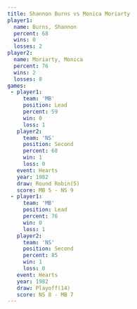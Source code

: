 ```yaml
---
title: Shannon Burns vs Monica Moriarty
player1:                
  name: Burns, Shannon  
  percent: 68           
  wins: 0               
  losses: 2             
player2:                
  name: Moriarty, Monica
  percent: 76           
  wins: 2               
  losses: 0             
games:
 - player1:        
     team: 'MB'    
     position: Lead
     percent: 59   
     win: 0        
     loss: 1       
   player2:          
     team: 'NS'      
     position: Second
     percent: 68     
     win: 1          
     loss: 0         
   event: Hearts       
   year: 1982          
   draw: Round Robin(5)
   score: MB 5 - NS 9  
 - player1:        
     team: 'MB'    
     position: Lead
     percent: 76   
     win: 0        
     loss: 1       
   player2:          
     team: 'NS'      
     position: Second
     percent: 85     
     win: 1          
     loss: 0         
   event: Hearts     
   year: 1982        
   draw: Playoff(14) 
   score: NS 8 - MB 7
---
```

